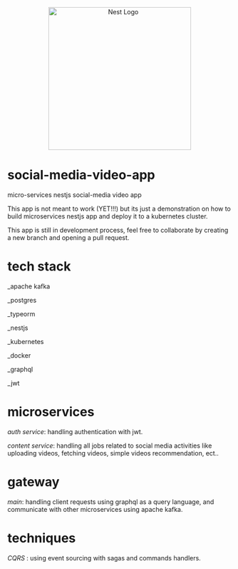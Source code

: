 <p align="center">
  <a href="http://nestjs.com/" target="blank"><img src="https://nestjs.com/img/logo_text.svg" width="320" alt="Nest Logo" /></a>
</p>

# social-media-video-app
micro-services nestjs social-media video app 

This app is not meant to work (YET!!!) but its just a demonstration on how to build microservices nestjs app and deploy it to a kubernetes cluster.

This app is still in development process, feel free to collaborate by creating a new branch and opening a pull request.

# tech stack
_apache kafka

_postgres

_typeorm

_nestjs

_kubernetes

_docker

_graphql

_jwt

# microservices
<i>auth service</i>: handling authentication with jwt.

<i>content service</i>: handling all jobs related to social media activities like uploading videos, fetching videos, simple videos recommendation, ect..

# gateway
<i>main</i>: handling client requests using graphql as a query language, and communicate with other microservices using apache kafka. 

# techniques
<i> CQRS </i>: using event sourcing with sagas and commands handlers.
